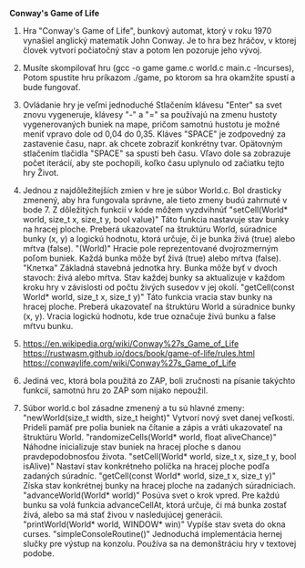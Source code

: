 **Conway's Game of Life**

1. Hra "Conway's Game of Life", bunkový automat, ktorý v roku 1970 vynašiel anglický matematik John Conway. Je to hra bez hráčov, v ktorej človek vytvorí počiatočný stav a potom len pozoruje jeho vývoj.

2. Musíte skompilovať hru (gcc -o game game.c world.c main.c -lncurses), Potom spustite hru príkazom ./game, po ktorom sa hra okamžite spustí a bude fungovať.

3. Ovládanie hry je veľmi jednoduché Stlačením klávesu "Enter" sa svet znovu vygeneruje, klávesy "-" a "=" sa používajú na zmenu hustoty vygenerovaných buniek na mape, pričom samotnú hustotu je možné meniť vpravo dole od 0,04 do 0,35. Kláves "SPACE" je zodpovedný za zastavenie času, napr. ak chcete zobraziť konkrétny tvar. Opätovným stlačením tlačidla "SPACE" sa spustí beh času. Vľavo dole sa zobrazuje počet iterácií, aby ste pochopili, koľko času uplynulo od začiatku tejto hry Život.

4. Jednou z najdôležitejších zmien v hre je súbor World.c. Bol drasticky zmenený, aby hra fungovala správne, ale tieto zmeny budú zahrnuté v bode 7. Z dôležitých funkcií v kóde môžem vyzdvihnúť "setCell(World* world, size_t x, size_t y, bool value)" Táto funkcia nastavuje stav bunky na hracej ploche. Preberá ukazovateľ na štruktúru World, súradnice bunky (x, y) a logickú hodnotu, ktorá určuje, či je bunka živá (true) alebo mŕtva (false). 
"(World)" Hracie pole reprezentované dvojrozmerným poľom buniek. Každá bunka môže byť živá (true) alebo mŕtva (false).
"Клетка" Základná stavebná jednotka hry. Bunka môže byť v dvoch stavoch: živá alebo mŕtva. Stav každej bunky sa aktualizuje v každom kroku hry v závislosti od počtu živých susedov v jej okolí.
"getCell(const World* world, size_t x, size_t y)" Táto funkcia vracia stav bunky na hracej ploche. Preberá ukazovateľ na štruktúru World a súradnice bunky (x, y). Vracia logickú hodnotu, kde true označuje živú bunku a false mŕtvu bunku.

5. https://en.wikipedia.org/wiki/Conway%27s_Game_of_Life https://rustwasm.github.io/docs/book/game-of-life/rules.html https://conwaylife.com/wiki/Conway%27s_Game_of_Life

6. Jediná vec, ktorá bola použitá zo ZAP, boli zručnosti na písanie takýchto funkcií, samotnú hru zo ZAP som nijako nepoužil.

7. Súbor world.c bol zásadne zmenený a tu sú hlavné zmeny:
"newWorld(size_t width, size_t height)" Vytvorí nový svet danej veľkosti. Pridelí pamäť pre polia buniek na čítanie a zápis a vráti ukazovateľ na štruktúru World.
"randomizeCells(World* world, float aliveChance)" Náhodne inicializuje stav buniek na hracej ploche s danou pravdepodobnosťou života.
"setCell(World* world, size_t x, size_t y, bool isAlive)" Nastaví stav konkrétneho políčka na hracej ploche podľa zadaných súradníc.
"getCell(const World* world, size_t x, size_t y)" Získa stav konkrétnej bunky na hracej ploche na zadaných súradniciach.
"advanceWorld(World* world)" Posúva svet o krok vpred. Pre každú bunku sa volá funkcia advanceCellAt, ktorá určuje, či má bunka zostať živá, alebo sa má stať živou v nasledujúcej generácii.
"printWorld(World* world, WINDOW* win)" Vypíše stav sveta do okna curses.
"simpleConsoleRoutine()" Jednoduchá implementácia hernej slučky pre výstup na konzolu. Používa sa na demonštráciu hry v textovej podobe.
